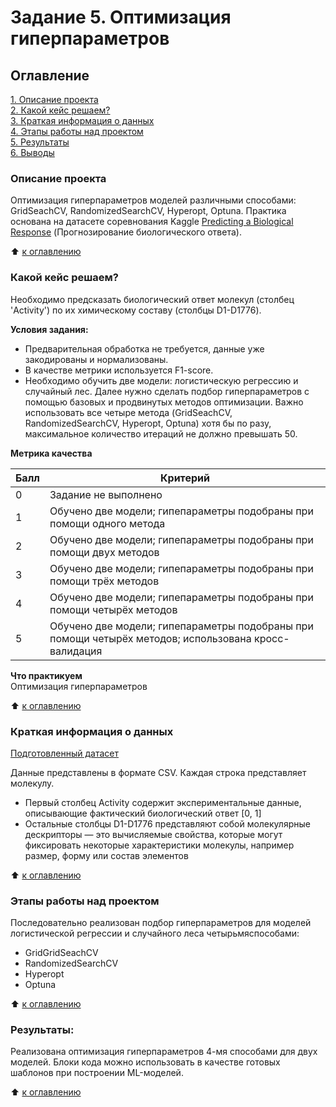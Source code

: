 # Задание 5. Оптимизация гиперпараметров

## Оглавление  
[1. Описание проекта](./README.md#Описание-проекта)  
[2. Какой кейс решаем?](./README.md#Какой-кейс-решаем)  
[3. Краткая информация о данных](./README.md#Краткая-информация-о-данных)  
[4. Этапы работы над проектом](./README.md#Этапы-работы-над-проектом)  
[5. Результаты](./README.md#Результаты)    
[6. Выводы](./README.md#Выводы) 

### Описание проекта    
Оптимизация гиперпараметров моделей различными способами: GridSeachCV, RandomizedSearchCV, Hyperopt, Optuna.  Практика основана на датасете соревнования Kaggle [Predicting a Biological Response](https://www.kaggle.com/c/bioresponse) (Прогнозирование биологического ответа). 

:arrow_up: [к оглавлению](./README.md#Оглавление)

### Какой кейс решаем?  

Необходимо предсказать биологический ответ молекул (столбец 'Activity') по их химическому составу (столбцы D1-D1776).

**Условия задания:**

- Предварительная обработка не требуется, данные уже закодированы и нормализованы.
- В качестве метрики используется F1-score.
- Необходимо обучить две модели: логистическую регрессию и случайный лес. Далее нужно сделать подбор гиперпараметров с помощью базовых и продвинутых методов оптимизации. Важно использовать все четыре метода (GridSeachCV, RandomizedSearchCV, Hyperopt, Optuna) хотя бы по разу, максимальное количество итераций не должно превышать 50.

**Метрика качества**     

| Балл | Критерий |
| - | - |
| 0	| Задание не выполнено |
| 1	| Обучено две модели; гипепараметры подобраны при помощи одного метода |
| 2	| Обучено две модели; гипепараметры подобраны при помощи двух методов |
| 3	| Обучено две модели; гипепараметры подобраны при помощи трёх методов |
| 4	| Обучено две модели; гипепараметры подобраны при помощи четырёх методов |
| 5	| Обучено две модели; гипепараметры подобраны при помощи четырёх методов; использована кросс-валидация |

**Что практикуем**     
Оптимизация гиперпараметров

:arrow_up: [к оглавлению](./README.md#Оглавление)

### Краткая информация о данных
[Подготовленный датасет](https://lms.skillfactory.ru/assets/courseware/v1/9f2add5bca59f8c4df927432d605fff3/asset-v1:SkillFactory+DSPR-2.0+14JULY2021+type@asset+block/_train_sem09__1_.zip)

Данные представлены в формате CSV.  Каждая строка представляет молекулу. 
- Первый столбец Activity содержит экспериментальные данные, описывающие фактический биологический ответ [0, 1] 
- Остальные столбцы D1-D1776 представляют собой молекулярные дескрипторы — это вычисляемые свойства, которые могут фиксировать некоторые характеристики молекулы, например размер, форму или состав элементов
  
:arrow_up: [к оглавлению](./README.md#Оглавление)


### Этапы работы над проектом  
Последовательно реализован подбор гиперпараметров для моделей логистической регрессии и случайного леса четырьмяспособами:
- GridGridSeachCV
- RandomizedSearchCV
- Hyperopt
- Optuna

:arrow_up: [к оглавлению](./README.md#Оглавление)


### Результаты:  
Реализована оптимизация гиперпараметров 4-мя способами для двух моделей. Блоки кода можно использовать в качестве готовых шаблонов при построении ML-моделей.

:arrow_up: [к оглавлению](./README.md#Оглавление)
